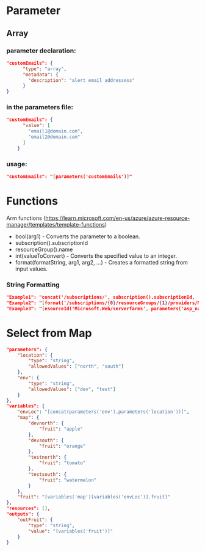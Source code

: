 
# Parameter

## Array
### parameter declaration:
```json
"customEmails": {
      "type": "array",
      "metadata": {
        "description": "alert email addressess"
      }
}
```
###  in the parameters file:
```json
"customEmails": {
      "value": [
        "email1@domain.com",
        "email2@domain.com"     
      ]
    }
```
### usage:
```json
"customEmails": "[parameters('customEmails')]"
```

# Functions
Arm functions (https://learn.microsoft.com/en-us/azure/azure-resource-manager/templates/template-functions)
  - bool(arg1) - Converts the parameter to a boolean.
  - subscription().subscriptionId
  - resourceGroup().name
  - int(valueToConvert) - Converts the specified value to an integer.
  - format(formatString, arg1, arg2, ...) - Creates a formatted string from input values.

### String Formatting
```json
"Example1": "concat('/subscriptions/', subscription().subscriptionId, '/resourceGroups/', resourceGroup().name,'/providers/Microsoft.Web/serverFarms/',parameters('asp_name'))"
"Example2": "[format('/subscriptions/{0}/resourceGroups/{1}/providers/Microsoft.Web/serverFarms/{2}', subscription().subscriptionId, resourceGroup().name,parameters('asp_name'))]"
"Example3": "[esourceId('Microsoft.Web/serverfarms', parameters('asp_name'))]"
```

# Select from Map
```json
"parameters": {        
    "location": {
        "type": "string",
        "allowedValues": ["north", "south"]
    },
    "env": {
        "type": "string",
        "allowedValues": ["dev", "test"]
    }
},
"variables": {
    "envLoc": "[concat(parameters('env'),parameters('location'))]",
    "map": {
        "devnorth": {
            "fruit": "apple"
        },
        "devsouth": {
            "fruit": "orange"
        },
        "testnorth": {
            "fruit": "tomato"
        },
        "testsouth": {
            "fruit": "watermelon"
        }
    },
    "fruit": "[variables('map')[variables('envLoc')].fruit]"
},
"resources": [],
"outputs": {
    "outFruit": {
        "type": "string",
        "value": "[variables('fruit')]"
    }
}
```
